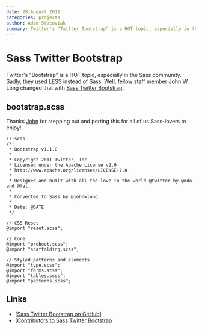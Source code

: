```yaml
---
date: 28 August 2011
categories: projects
author: Adam Stacoviak
summary: Twitter's "Twitter Bootstrap" is a HOT topic, especially in the Sass community, namely because they used LESS instead of Sass. Well, fellow staff member John w. Long changed that with Sass Twitter Bootstrap.
---
```


# Sass Twitter Bootstrap

Twitter's "Bootstrap" is a HOT topic, especially in the Sass community. Sadly, they used LESS instead of Sass. Well, fellow staff member John W. Long changed that with [Sass Twitter Bootstrap](https://github.com/jlong/sass-twitter-bootstrap).

## bootstrap.scss

Thanks [John](http://wiseheartdesign.com/) for stepping out and porting this for all of us Sass-lovers to enjoy!

    :::scss
    /*!
     * Bootstrap v1.1.0
     *
     * Copyright 2011 Twitter, Inc
     * Licensed under the Apache License v2.0
     * http://www.apache.org/licenses/LICENSE-2.0
     *
     * Designed and built with all the love in the world @twitter by @mdo and @fat.
     *
     * Converted to Sass by @johnwlong.
     *
     * Date: @DATE
     */

    // CSS Reset
    @import "reset.scss";

    // Core
    @import "preboot.scss";
    @import "scaffolding.scss";

    // Styled patterns and elements
    @import "type.scss";
    @import "forms.scss";
    @import "tables.scss";
    @import "patterns.scss";

## Links

* [[Sass Twitter Bootstrap on GitHub](https://github.com/jlong/sass-twitter-bootstrap)]
* [[Contributors to Sass Twitter Bootstrap ](https://github.com/jlong/sass-twitter-bootstrap/contributors)
